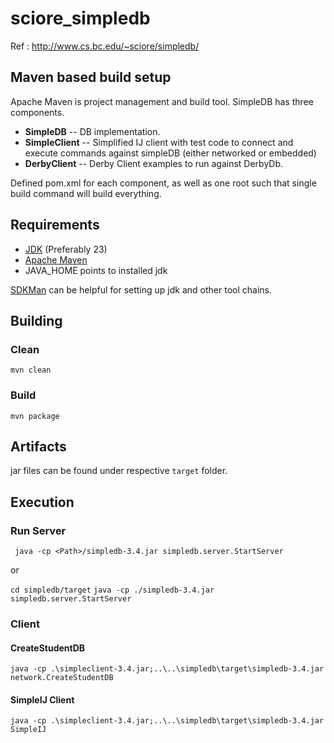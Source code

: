 # sciore_simpledb


Ref : http://www.cs.bc.edu/~sciore/simpledb/


## Maven based build setup
Apache Maven is project management and build tool. SimpleDB has three components.
* **SimpleDB** -- DB implementation. 
* **SimpleClient** -- Simplified IJ client with test code to connect and execute commands against simpleDB (either networked or embedded) 
* **DerbyClient** -- Derby Client examples to run against DerbyDb. 

Defined pom.xml for each component, as well as one root such that single build command will build everything.

## Requirements
* [JDK](https://adoptium.net/temurin/releases/?version=23) (Preferably 23) 
* [Apache Maven](https://maven.apache.org/install.html)
* JAVA_HOME points to installed jdk 

[SDKMan](https://sdkman.io/) can be helpful for setting up jdk and other tool chains. 

## Building
### Clean
``` mvn clean ```

### Build
```mvn package```

## Artifacts 
jar files can be found under respective `target` folder.


## Execution

### Run Server
``` java -cp <Path>/simpledb-3.4.jar simpledb.server.StartServer```

or

```cd simpledb/target```
```java -cp ./simpledb-3.4.jar simpledb.server.StartServer```

### Client

#### CreateStudentDB
```java -cp .\simpleclient-3.4.jar;..\..\simpledb\target\simpledb-3.4.jar network.CreateStudentDB```

#### SimpleIJ Client
```java -cp .\simpleclient-3.4.jar;..\..\simpledb\target\simpledb-3.4.jar SimpleIJ```